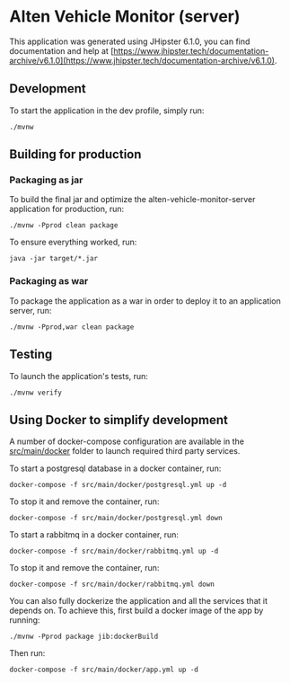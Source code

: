 # Alten Vehicle Monitor (server)

This application was generated using JHipster 6.1.0, you can find documentation and help at [https://www.jhipster.tech/documentation-archive/v6.1.0](https://www.jhipster.tech/documentation-archive/v6.1.0).

## Development

To start the application in the dev profile, simply run:

    ./mvnw


## Building for production

### Packaging as jar

To build the final jar and optimize the alten-vehicle-monitor-server application for production, run:

    ./mvnw -Pprod clean package

To ensure everything worked, run:

    java -jar target/*.jar


### Packaging as war

To package the application as a war in order to deploy it to an application server, run:

    ./mvnw -Pprod,war clean package

## Testing

To launch the application's tests, run:

    ./mvnw verify


## Using Docker to simplify development

A number of docker-compose configuration are available in the [src/main/docker](src/main/docker) folder to launch required third party services.

To start a postgresql database in a docker container, run:

    docker-compose -f src/main/docker/postgresql.yml up -d

To stop it and remove the container, run:

    docker-compose -f src/main/docker/postgresql.yml down
    
To start a rabbitmq in a docker container, run:
    
    docker-compose -f src/main/docker/rabbitmq.yml up -d

To stop it and remove the container, run:

    docker-compose -f src/main/docker/rabbitmq.yml down

You can also fully dockerize the application and all the services that it depends on.
To achieve this, first build a docker image of the app by running:

    ./mvnw -Pprod package jib:dockerBuild

Then run:

    docker-compose -f src/main/docker/app.yml up -d
